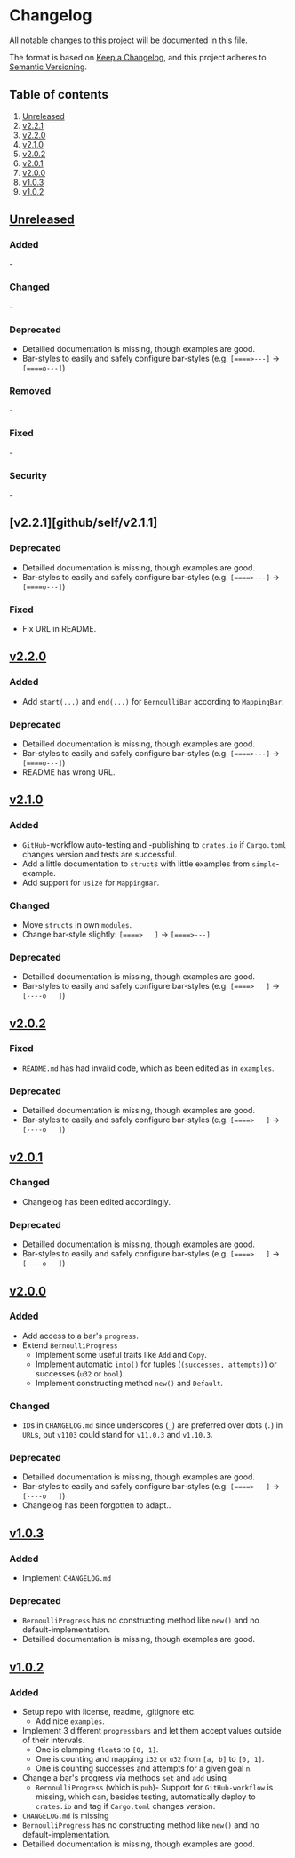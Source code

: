 # Changelog

All notable changes to this project will be documented in this file.

The format is based on [Keep a Changelog][keepachangelog], and this project adheres to [Semantic Versioning][semver].


## Table of contents

1. [Unreleased](#unreleased)
1. [v2.2.1](#v2.2.1)
1. [v2.2.0](#v2.2.0)
1. [v2.1.0](#v2.1.0)
1. [v2.0.2](#v2.0.2)
1. [v2.0.1](#v2.0.1)
1. [v2.0.0](#v2.0.0)
1. [v1.0.3](#v1.0.3)
1. [v1.0.2](#v1.0.2)


## [Unreleased][github/self/unreleased] <a name="unreleased"></a>

### Added

\-


### Changed

\-


### Deprecated

- Detailled documentation is missing, though examples are good.
- Bar-styles to easily and safely configure bar-styles (e.g. `[====>---]` -> `[====o---]`)


### Removed

\-


### Fixed

\-


### Security

\-


## [v2.2.1][github/self/v2.1.1] <a name="v2.1.1"></a>

### Deprecated

- Detailled documentation is missing, though examples are good.
- Bar-styles to easily and safely configure bar-styles (e.g. `[====>---]` -> `[====o---]`)


### Fixed

- Fix URL in README.


## [v2.2.0][github/self/v2.2.0] <a name="v2.2.0"></a>

### Added

- Add `start(...)` and `end(...)` for `BernoulliBar` according to `MappingBar`.


### Deprecated

- Detailled documentation is missing, though examples are good.
- Bar-styles to easily and safely configure bar-styles (e.g. `[====>---]` -> `[====o---]`)
- README has wrong URL.


## [v2.1.0][github/self/v2.1.0] <a name="v2.1.0"></a>

### Added

- `GitHub`-workflow auto-testing and -publishing to `crates.io` if `Cargo.toml` changes version and tests are successful.
- Add a little documentation to `struct`s with little examples from `simple`-example.
- Add support for `usize` for `MappingBar`.


### Changed

- Move `structs` in own `modules`.
- Change bar-style slightly: `[====>   ]` -> `[====>---]`


### Deprecated

- Detailled documentation is missing, though examples are good.
- Bar-styles to easily and safely configure bar-styles (e.g. `[====>   ]` -> `[----o   ]`)


## [v2.0.2][github/self/v2.0.2] <a name="v2.0.2"></a>

### Fixed

- `README.md` has had invalid code, which as been edited as in `examples`.

### Deprecated

- Detailled documentation is missing, though examples are good.
- Bar-styles to easily and safely configure bar-styles (e.g. `[====>   ]` -> `[----o   ]`)


## [v2.0.1][github/self/v2.0.1] <a name="v2.0.1"></a>

### Changed

- Changelog has been edited accordingly.


### Deprecated

- Detailled documentation is missing, though examples are good.
- Bar-styles to easily and safely configure bar-styles (e.g. `[====>   ]` -> `[----o   ]`)


## [v2.0.0][github/self/v2.0.0] <a name="v2.0.0"></a>

### Added

- Add access to a bar's `progress`.
- Extend `BernoulliProgress`
  - Implement some useful traits like `Add` and `Copy`.
  - Implement automatic `into()` for tuples (`(successes, attempts)`) or successes (`u32` or `bool`).
  - Implement constructing method `new()` and `Default`.


### Changed

- `ID`s in `CHANGELOG.md` since underscores (`_`) are preferred over dots (`.`) in `URL`s, but `v1103` could stand for `v11.0.3` and `v1.10.3`.


### Deprecated

- Detailled documentation is missing, though examples are good.
- Bar-styles to easily and safely configure bar-styles (e.g. `[====>   ]` -> `[----o   ]`)
- Changelog has been forgotten to adapt..


## [v1.0.3][github/self/v1.0.3] <a name="v1.0.3"></a>

### Added

- Implement `CHANGELOG.md`


### Deprecated

- `BernoulliProgress` has no constructing method like `new()` and no default-implementation.
- Detailled documentation is missing, though examples are good.


## [v1.0.2][github/self/v1.0.2] <a name="v1.0.2"></a>

### Added

- Setup repo with license, readme, .gitignore etc.
  - Add nice `examples`.
- Implement 3 different `progressbars` and let them accept values outside of their intervals.
  - One is clamping `float`s to `[0, 1]`.
  - One is counting and mapping `i32` or `u32` from `[a, b]` to `[0, 1]`.
  - One is counting successes and attempts for a given goal `n`.
- Change a bar's progress via methods `set` and `add` using
  - `BernoulliProgress` (which is `pub`)- Support for `GitHub-workflow` is missing, which can, besides testing, automatically deploy to `crates.io` and tag if `Cargo.toml` changes version.
- `CHANGELOG.md` is missing
- `BernoulliProgress` has no constructing method like `new()` and no default-implementation.
- Detailled documentation is missing, though examples are good.


[keepachangelog]: https://keepachangelog.com/en/
[semver]: https://semver.org/

[github/self/unreleased]: https://github.com/dominicparga/progressing/compare/v2.2.1...HEAD
[github/self/v2.2.1]: https://github.com/dominicparga/progressing/compare/v2.2.0...v2.2.1
[github/self/v2.2.0]: https://github.com/dominicparga/progressing/compare/v2.1.0...v2.2.0
[github/self/v2.1.0]: https://github.com/dominicparga/progressing/compare/v2.0.2...v2.1.0
[github/self/v2.0.2]: https://github.com/dominicparga/progressing/compare/v2.0.1...v2.0.2
[github/self/v2.0.1]: https://github.com/dominicparga/progressing/compare/v2.0.0...v2.0.1
[github/self/v2.0.0]: https://github.com/dominicparga/progressing/compare/v1.0.3...v2.0.0
[github/self/v1.0.3]: https://github.com/dominicparga/progressing/compare/v1.0.2...v1.0.3
[github/self/v1.0.2]: https://github.com/dominicparga/progressing/releases/tag/v1.0.2
